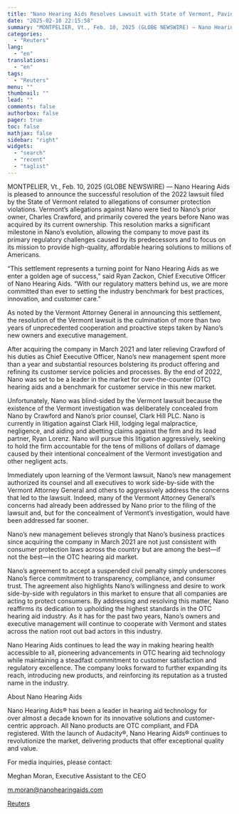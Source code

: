 ```yaml
---
title: "Nano Hearing Aids Resolves Lawsuit with State of Vermont, Paving the Way for a New Era of Growth and Innovation"
date: "2025-02-10 22:15:58"
summary: "MONTPELIER, Vt., Feb. 10, 2025 (GLOBE NEWSWIRE) — Nano Hearing Aids is pleased to announce the successful resolution of the 2022 lawsuit filed by the State of Vermont related to allegations of consumer protection violations. Vermont’s allegations against Nano were tied to Nano’s prior owner, Charles Crawford, and primarily covered..."
categories:
  - "Reuters"
lang:
  - "en"
translations:
  - "en"
tags:
  - "Reuters"
menu: ""
thumbnail: ""
lead: ""
comments: false
authorbox: false
pager: true
toc: false
mathjax: false
sidebar: "right"
widgets:
  - "search"
  - "recent"
  - "taglist"
---
```


MONTPELIER, Vt., Feb. 10, 2025 (GLOBE NEWSWIRE) — Nano Hearing Aids is pleased to announce the successful resolution of the 2022 lawsuit filed by the State of Vermont related to allegations of consumer protection violations. Vermont’s allegations against Nano were tied to Nano’s prior owner, Charles Crawford, and primarily covered the years before Nano was acquired by its current ownership. This resolution marks a significant milestone in Nano’s evolution, allowing the company to move past its primary regulatory challenges caused by its predecessors and to focus on its mission to provide high-quality, affordable hearing solutions to millions of Americans.

“This settlement represents a turning point for Nano Hearing Aids as we enter a golden age of success,” said Ryan Zackon, Chief Executive Officer of Nano Hearing Aids. “With our regulatory matters behind us, we are more committed than ever to setting the industry benchmark for best practices, innovation, and customer care.”

As noted by the Vermont Attorney General in announcing this settlement, the resolution of the Vermont lawsuit is the culmination of more than two years of unprecedented cooperation and proactive steps taken by Nano’s new owners and executive management.

After acquiring the company in March 2021 and later relieving Crawford of his duties as Chief Executive Officer, Nano’s new management spent more than a year and substantial resources bolstering its product offering and refining its customer service policies and processes. By the end of 2022, Nano was set to be a leader in the market for over-the-counter (OTC) hearing aids and a benchmark for customer service in this new market.

Unfortunately, Nano was blind-sided by the Vermont lawsuit because the existence of the Vermont investigation was deliberately concealed from Nano by Crawford and Nano’s prior counsel, Clark Hill PLC. Nano is currently in litigation against Clark Hill, lodging legal malpractice, negligence, and aiding and abetting claims against the firm and its lead partner, Ryan Lorenz. Nano will pursue this litigation aggressively, seeking to hold the firm accountable for the tens of millions of dollars of damage caused by their intentional concealment of the Vermont investigation and other negligent acts.

Immediately upon learning of the Vermont lawsuit, Nano’s new management authorized its counsel and all executives to work side-by-side with the Vermont Attorney General and others to aggressively address the concerns that led to the lawsuit. Indeed, many of the Vermont Attorney General’s concerns had already been addressed by Nano prior to the filing of the lawsuit and, but for the concealment of Vermont’s investigation, would have been addressed far sooner.

Nano’s new management believes strongly that Nano’s business practices since acquiring the company in March 2021 are not just consistent with consumer protection laws across the country but are among the best—if not the best—in the OTC hearing aid market.

Nano’s agreement to accept a suspended civil penalty simply underscores Nano’s fierce commitment to transparency, compliance, and consumer trust. The agreement also highlights Nano’s willingness and desire to work side-by-side with regulators in this market to ensure that all companies are acting to protect consumers. By addressing and resolving this matter, Nano reaffirms its dedication to upholding the highest standards in the OTC hearing aid industry. As it has for the past two years, Nano’s owners and executive management will continue to cooperate with Vermont and states across the nation root out bad actors in this industry.

Nano Hearing Aids continues to lead the way in making hearing health accessible to all, pioneering advancements in OTC hearing aid technology while maintaining a steadfast commitment to customer satisfaction and regulatory excellence. The company looks forward to further expanding its reach, introducing new products, and reinforcing its reputation as a trusted name in the industry.

About Nano Hearing Aids

Nano Hearing Aids® has been a leader in hearing aid technology for over almost a decade known for its innovative solutions and customer-centric approach. All Nano products are OTC compliant, and FDA registered. With the launch of Audacity®, Nano Hearing Aids® continues to revolutionize the market, delivering products that offer exceptional quality and value.

For media inquiries, please contact:

Meghan Moran, Executive Assistant to the CEO

m.moran@nanohearingaids.com

[Reuters](https://www.tradingview.com/news/reuters.com,2025-02-10:newsml_GNX8tzZMP:0-nano-hearing-aids-resolves-lawsuit-with-state-of-vermont-paving-the-way-for-a-new-era-of-growth-and-innovation/)
